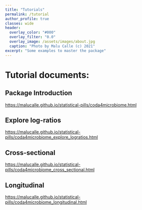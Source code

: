 ```yaml
---
title: "Tutorials"
permalink: /tutorial
author_profile: true
classes: wide
header:
  overlay_color: "#000"
  overlay_filter: "0.0"
  overlay_image: /assets/images/about.jpg
  caption: "Photo by Malu Calle (c) 2021"  
excerpt: "Some examples to master the package"
---
```


# Tutorial documents:

## Package Introduction

 <https://malucalle.github.io/statistical-pills/coda4microbiome.html>
 
## Explore log-ratios

 <https://malucalle.github.io/statistical-pills/coda4microbiome_explore_logratios.html>
 
## Cross-sectional

 <https://malucalle.github.io/statistical-pills/coda4microbiome_cross_sectional.html>

## Longitudinal

 <https://malucalle.github.io/statistical-pills/coda4microbiome_longitudinal.html>
